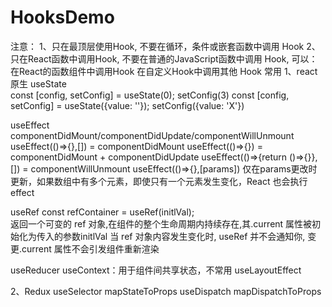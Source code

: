 # HooksDemo

注意：
1、只在最顶层使用Hook, 不要在循环，条件或嵌套函数中调用 Hook
2、只在React函数中调用Hook, 不要在普通的JavaScript函数中调用 Hook, 可以：
	在React的函数组件中调用Hook
	在自定义Hook中调用其他 Hook
常用
1、react原生
useState		
	const [config, setConfig] = useState(0);				setConfig(3)
	const [config, setConfig] = useState({value: ''});		setConfig({value: 'X'})
	
useEffect
	componentDidMount/componentDidUpdate/componentWillUnmount
	useEffect(()=>{},[])  				= componentDidMount
	useEffect(()=>{})	  				= componentDidMount + componentDidUpdate
	useEffect(()=>{return ()=>{}},[])	= componentWillUnmount
	useEffect(()=>{},[params])  		仅在params更改时更新，如果数组中有多个元素，即使只有一个元素发生变化，React 也会执行 effect

useRef
	const refContainer = useRef(initlVal);	
	返回一个可变的 ref 对象,在组件的整个生命周期内持续存在,其.current 属性被初始化为传入的参数initlVal
	当 ref 对象内容发生变化时, useRef 并不会通知你, 变更.current 属性不会引发组件重新渲染
	
useReducer
useContext：用于组件间共享状态，不常用
useLayoutEffect

2、Redux
useSelector		mapStateToProps
useDispatch		mapDispatchToProps
